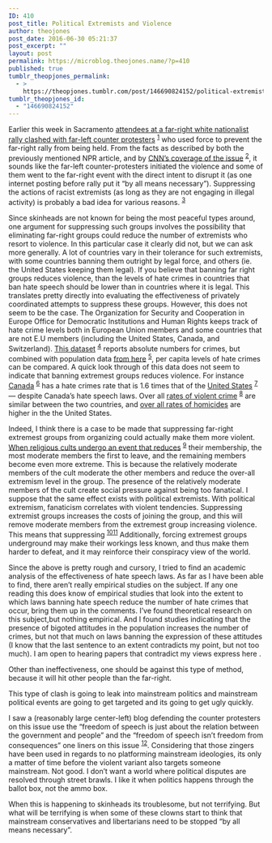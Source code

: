 ```yaml
---
ID: 410
post_title: Political Extremists and Violence
author: theojones
post_date: 2016-06-30 05:21:37
post_excerpt: ""
layout: post
permalink: https://microblog.theojones.name/?p=410
published: true
tumblr_theopjones_permalink:
  - >
    https://theopjones.tumblr.com/post/146690824152/political-extremists-and-violence
tumblr_theopjones_id:
  - "146690824152"
---
```

<p>Earlier this week in Sacramento <a href="http://www.npr.org/sections/thetwo-way/2016/06/26/483619054/amid-violence-at-white-nationalist-rally-in-sacramento-at-least-7-hospitalized">attendees at a far-right white nationalist rally clashed with far-left counter protesters</a> <sup class="endnote"><a href="https://theojones.name/2016/06/political-extremists-and-violence/#en-1016-1" id="enref-1016-1">1</a></sup> who used force to prevent the far-right rally from being held. From the facts as described by both the previously mentioned NPR article, and by <a href="http://www.cnn.com/2016/06/26/us/brawl-at-california-rally/">CNN’s coverage of the issue</a> <sup class="endnote"><a href="https://theojones.name/2016/06/political-extremists-and-violence/#en-1016-2" id="enref-1016-2">2</a></sup>, it sounds like the far-left counter-protesters initiated the violence and some of them went to the far-right event with the direct intent to disrupt it (as one internet posting before rally put it “by all means necessary”). Suppressing the actions of racist extremists (as long as they are not engaging in illegal activity) is probably a bad idea for various reasons. <sup class="endnote"><a href="https://theojones.name/2016/06/political-extremists-and-violence/#en-1016-3" id="enref-1016-3">3</a></sup></p>
<p>Since skinheads are not known for being the most peaceful types around, one argument for suppressing such groups involves the possibility that eliminating far-right groups could reduce the number of extremists who resort to violence. In this particular case it clearly did not, but we can ask more generally. A lot of countries vary in their tolerance for such extremists, with some countries banning them outright by legal force, and others (ie. the United States keeping them legal). If you believe that banning far right groups reduces violence, than the levels of hate crimes in countries that ban hate speech should be lower than in countries where it is legal. This translates pretty directly into evaluating the effectiveness of privately coordinated attempts to suppress these groups. However, this does not seem to be the case. The Organization for Security and Cooperation in Europe Office for Democratic Institutions and Human Rights keeps track of hate crime levels both in European Union members and some countries that are not E.U members (including the United States, Canada, and Switzerland). <a href="http://hatecrime.osce.org/">This dataset</a> <sup class="endnote"><a href="https://theojones.name/2016/06/political-extremists-and-violence/#en-1016-4" id="enref-1016-4">4</a></sup> reports absolute numbers for crimes, but combined with population data <a href="https://en.wikipedia.org/wiki/List_of_countries_by_population_(United_Nations)">from here</a> <sup class="endnote"><a href="https://theojones.name/2016/06/political-extremists-and-violence/#en-1016-5" id="enref-1016-5">5</a></sup>, per capita levels of hate crimes can be compared. A quick look through of this data does not seem to indicate that banning extremest groups reduces violence. For instance <a href="http://hatecrime.osce.org/canada">Canada</a> <sup class="endnote"><a href="https://theojones.name/2016/06/political-extremists-and-violence/#en-1016-6" id="enref-1016-6">6</a></sup> has a hate crimes rate that is 1.6 times that of the <a href="http://hatecrime.osce.org/united-states-america">United States</a> <sup class="endnote"><a href="https://theojones.name/2016/06/political-extremists-and-violence/#en-1016-7" id="enref-1016-7">7</a></sup> — despite Canada’s hate speech laws. Over all <a href="http://www.nationmaster.com/country-info/stats/Crime/Assaults">rates of violent crime</a> <sup class="endnote"><a href="https://theojones.name/2016/06/political-extremists-and-violence/#en-1016-8" id="enref-1016-8">8</a></sup> are similar between the two countries, and <a href="https://en.wikipedia.org/wiki/List_of_countries_by_intentional_homicide_rate">over all rates of homicides</a> are higher in the the United States. </p>
<p>Indeed, I think there is a case to be made that suppressing far-right extremest groups from organizing could actually make them more violent. <a href="http://lesswrong.com/lw/lr/evaporative_cooling_of_group_beliefs/">When religious cults undergo an event that reduces</a> <sup class="endnote"><a href="https://theojones.name/2016/06/political-extremists-and-violence/#en-1016-9" id="enref-1016-9">9</a></sup> their membership, the most moderate members the first to leave, and the remaining members become even more extreme. This is because the relatively moderate members of the cult moderate the other members and reduce the over-all extremism level in the group. The presence of the relatively moderate members of the cult create social pressure against being too fanatical. I suppose that the same effect exists with political extremists. With political extremism, fanaticism correlates with violent tendencies. Suppressing extremist groups increases the costs of joining the group, and this will remove moderate members from the extremest group increasing violence. This means that suppressing   <sup class="endnote"><a href="https://theojones.name/2016/06/political-extremists-and-violence/#en-1016-10" id="enref-1016-10">10</a></sup><sup class="endnote"><a href="https://theojones.name/2016/06/political-extremists-and-violence/#en-1016-11" id="enref-1016-11">11</a></sup> Additionally, forcing extremest groups underground may make their workings less known, and thus make them harder to defeat, and it may reinforce their conspiracy view of the world.  </p>
<p>Since the above is pretty rough and cursory, I tried to find an academic analysis of the effectiveness of hate speech laws. As far as I have been able to find, there aren’t really empirical studies on the subject.  If any one reading this does know of empirical studies that look into the extent to which laws banning hate speech reduce the number of hate crimes that occur, bring them up in the comments. I’ve found theoretical research on this subject,but nothing empirical. And I found studies indicating that the presence of bigoted attitudes in the population increases the number of crimes, but not that much on laws banning the expression of these attitudes (I know that the last sentence to an extent contradicts my point, but not too much). I am open to hearing papers that contradict my views express here . </p>
<p>Other than ineffectiveness, one should be against this type of method, because it will hit other people than the far-right.  </p>
<p>This type of clash is going to leak into mainstream politics and mainstream political events are going to get targeted and its going to get ugly quickly. </p>
<p>I saw a (reasonably large center-left) blog defending the counter protesters on this issue use the “freedom of speech is just about the relation between the government and people” and the “freedom of speech isn’t freedom from consequences” one liners on this issue <sup class="endnote"><a href="https://theojones.name/2016/06/political-extremists-and-violence/#en-1016-12" id="enref-1016-12">12</a></sup>. Considering that those zingers have been used in regards to no platforming mainstream ideologies, its only a matter of time before the violent variant also targets someone mainstream. Not good. I don’t want a world where political disputes are resolved through street brawls. I like it when politics happens through the ballot box, not the ammo box. </p>
<p>When this is happening to skinheads its troublesome, but not terrifying. But what will be terrifying is when some of these clowns start to think that mainstream conservatives and libertarians need to be stopped “by all means necessary”. </p>